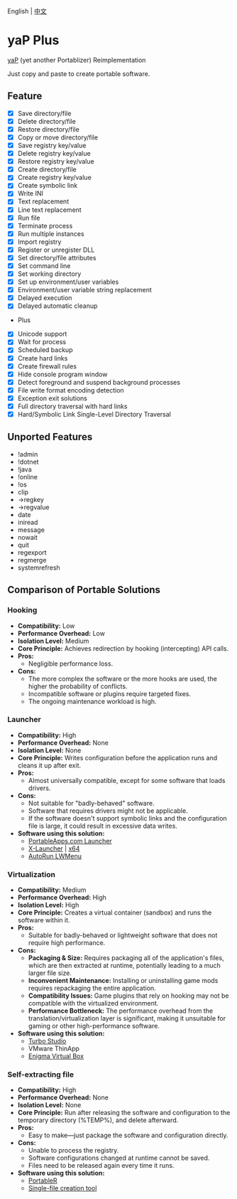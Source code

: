 English | [中文](./README_zh-CN.md)

# yaP Plus
[yaP](https://yap.rolandtoth.hu) (yet another Portablizer) Reimplementation

Just copy and paste to create portable software.

## Feature
- [x] Save directory/file  
- [x] Delete directory/file  
- [x] Restore directory/file  
- [x] Copy or move directory/file  
- [x] Save registry key/value  
- [x] Delete registry key/value  
- [x] Restore registry key/value  
- [x] Create directory/file  
- [x] Create registry key/value  
- [x] Create symbolic link
- [x] Write INI  
- [x] Text replacement  
- [x] Line text replacement  
- [x] Run file  
- [x] Terminate process  
- [x] Run multiple instances  
- [x] Import registry  
- [x] Register or unregister DLL  
- [x] Set directory/file attributes  
- [x] Set command line  
- [x] Set working directory  
- [x] Set up environment/user variables  
- [x] Environment/user variable string replacement
- [x] Delayed execution  
- [x] Delayed automatic cleanup

* Plus
- [x] Unicode support
- [x] Wait for process
- [x] Scheduled backup
- [x] Create hard links
- [x] Create firewall rules
- [x] Hide console program window
- [x] Detect foreground and suspend background processes
- [x] File write format encoding detection
- [x] Exception exit solutions
- [x] Full directory traversal with hard links
- [x] Hard/Symbolic Link Single-Level Directory Traversal

## Unported Features
* !admin
* !dotnet
* !java
* !online
* !os
* clip
* ->regkey
* ->regvalue
* date
* iniread
* message
* nowait
* quit
* regexport
* regmerge
* systemrefresh

## Comparison of Portable Solutions

### Hooking

*   **Compatibility:** Low
*   **Performance Overhead:** Low
*   **Isolation Level:** Medium
*   **Core Principle:** Achieves redirection by hooking (intercepting) API calls.
*   **Pros:**
    *   Negligible performance loss.
*   **Cons:**
    *   The more complex the software or the more hooks are used, the higher the probability of conflicts.
    *   Incompatible software or plugins require targeted fixes.
    *   The ongoing maintenance workload is high.

### Launcher

*   **Compatibility:** High
*   **Performance Overhead:** None
*   **Isolation Level:** None
*   **Core Principle:** Writes configuration before the application runs and cleans it up after exit.
*   **Pros:**
    *   Almost universally compatible, except for some software that loads drivers.
*   **Cons:**
    *   Not suitable for "badly-behaved" software.
    *   Software that requires drivers might not be applicable.
    *   If the software doesn't support symbolic links and the configuration file is large, it could result in excessive data writes.
*   **Software using this solution:**
    *   [PortableApps.com Launcher](https://portableapps.com/apps/development/portableapps.com_launcher)
    *   [X-Launcher](https://www.winpenpack.com/en/download.php?view.15) | [x64](https://www.portablefreeware.com/index.php?id=3134)
    *   [AutoRun LWMenu](https://github.com/lwcorp/lwmenu)

### Virtualization

*   **Compatibility:** Medium
*   **Performance Overhead:** High
*   **Isolation Level:** High
*   **Core Principle:** Creates a virtual container (sandbox) and runs the software within it.
*   **Pros:**
    *   Suitable for badly-behaved or lightweight software that does not require high performance.
*   **Cons:**
    *   **Packaging & Size:** Requires packaging all of the application's files, which are then extracted at runtime, potentially leading to a much larger file size.
    *   **Inconvenient Maintenance:** Installing or uninstalling game mods requires repackaging the entire application.
    *   **Compatibility Issues:** Game plugins that rely on hooking may not be compatible with the virtualized environment.
    *   **Performance Bottleneck:** The performance overhead from the translation/virtualization layer is significant, making it unsuitable for gaming or other high-performance software.
*   **Software using this solution:**
    *   [Turbo Studio](https://turbo.net/studio)
    *   VMware ThinApp
    *   [Enigma Virtual Box](https://enigmaprotector.com/en/aboutvb.html)

### Self-extracting file

*   **Compatibility:** High
*   **Performance Overhead:** None
*   **Isolation Level:** None
*   **Core Principle:** Run after releasing the software and configuration to the temporary directory (%TEMP%), and delete afterward.
*   **Pros:**
    *   Easy to make—just package the software and configuration directly.
*   **Cons:**
    *   Unable to process the registry.
    *   Software configurations changed at runtime cannot be saved.
    *   Files need to be released again every time it runs.
*   **Software using this solution:**
    *   [PortableR](https://github.com/Shuunen/portabler)
    *   [Single-file creation tool](http://wuyou.net/forum.php?mod=viewthread&tid=437991)
